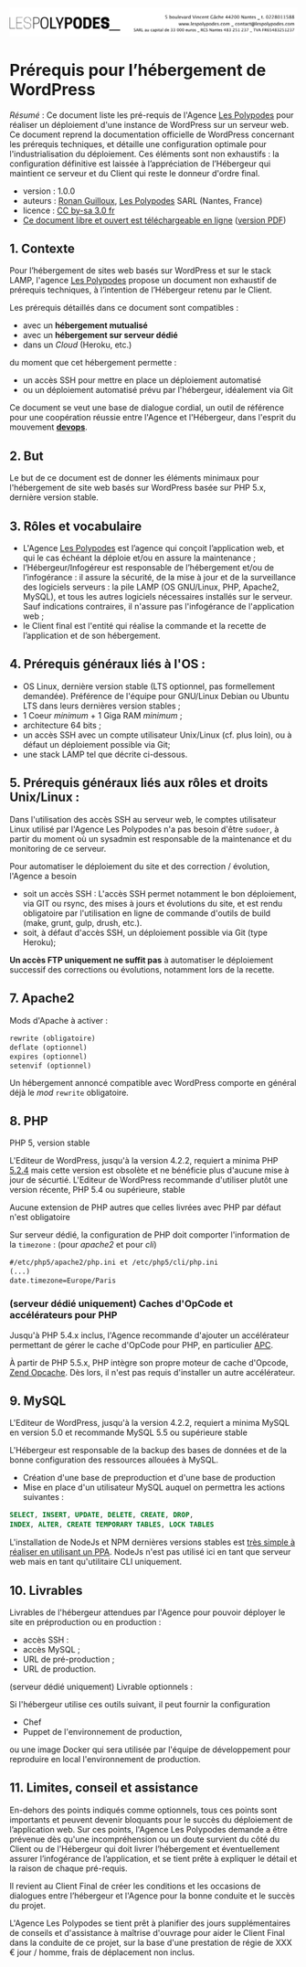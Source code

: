 ![#Les Polypodes](header.png)

# Prérequis pour l’hébergement de WordPress

*Résumé* : Ce document liste les pré-requis de l'Agence [Les Polypodes](http://lespolypodes.com/)
pour réaliser un déploiement d'une instance de WordPress sur un serveur web.
Ce document reprend la documentation officielle de WordPress concernant les prérequis techniques,
et détaille une configuration optimale pour l'industrialisation du déploiement.
Ces éléments sont non exhaustifs : la configuration définitive est laissée à l’appréciation de l’Hébergeur
qui maintient ce serveur et du Client qui reste le donneur d'ordre final.

* version : 1.0.0
* auteurs : [Ronan Guilloux](mailto:ronan@lespolypodes.com), [Les Polypodes](http://lespolypodes.com/) SARL (Nantes, France)
* licence : [CC by-sa 3.0 fr](http://creativecommons.org/licenses/by-sa/3.0/fr/)
* [Ce document libre et ouvert est téléchargeable en ligne](https://github.com/polypodes/Collaborate/blob/master/Prerequis-pour-l-hebergement-de-WordPress.md.md)
([version PDF](https://gitprint.com/polypodes/Collaborate/blob/master/Prerequis-pour-l-hebergement-de-WordPress.md))

## 1. Contexte

Pour l’hébergement de sites web basés sur WordPress et sur le stack LAMP,
l'agence [Les Polypodes](http://lespolypodes.com/) propose un document non exhaustif de prérequis techniques,
à l’intention de l’Hébergeur retenu par le Client.

Les prérequis détaillés dans ce document sont compatibles :

- avec un **hébergement mutualisé**
- avec un **hébergement sur serveur dédié**
- dans un *Cloud* (Heroku, etc.)

du moment que cet hébergement permette :

- un accès SSH pour mettre en place un déploiement automatisé 
- ou un déploiement automatisé prévu par l'hébergeur, idéalement via Git 

Ce document se veut une base de dialogue cordial,
un outil de référence pour une coopération réussie entre l'Agence et l'Hébergeur,
dans l'esprit du mouvement [__devops__](http://fr.wikipedia.org/wiki/Devops).

## 2. But

Le but de ce document est de donner les éléments minimaux pour l'hébergement
de site web basés sur WordPress basée sur PHP 5.x, dernière version stable.

## 3. Rôles et vocabulaire 

* L'Agence [Les Polypodes](http://lespolypodes.com/) est l’agence qui conçoit l’application web, et qui le cas échéant la déploie et/ou en assure la maintenance ;
* l’Hébergeur/Infogéreur est responsable de l’hébergement et/ou de l’infogérance : il assure la sécurité, de la mise à jour et de la surveillance des logiciels serveurs : la pile LAMP (OS GNU/Linux, PHP, Apache2, MySQL), et tous les autres logiciels nécessaires installés sur le serveur. Sauf indications contraires, il n'assure pas l'infogérance de l'application web ;
* le Client final est l'entité qui réalise la commande et la recette de l’application et de son hébergement.

## 4. Prérequis généraux liés à l'OS : 

* OS Linux, dernière version stable (LTS optionnel, pas formellement demandée). Préférence de l'équipe pour GNU/Linux Debian ou Ubuntu LTS dans leurs dernières version stables ;
* 1 Coeur *minimum* + 1 Giga RAM *minimum* ;
* architecture 64 bits ;
* un accès SSH avec un compte utilisateur Unix/Linux (cf. plus loin), ou à défaut un déploiement possible via Git;
* une stack LAMP tel que décrite ci-dessous.

## 5. Prérequis généraux liés aux rôles et droits Unix/Linux :

Dans l'utilisation des accès SSH au serveur web,
le comptes utilisateur Linux utilisé par l'Agence Les Polypodes n'a pas besoin d'être `sudoer`,
à partir du moment où un sysadmin est responsable de la maintenance et du monitoring de ce serveur.

Pour automatiser le déploiement du site et des correction / évolution, l'Agence a besoin 

- soit un accès SSH : L'accès SSH permet notamment le bon déploiement, via GIT ou rsync, des mises à jours et évolutions du site, et est rendu obligatoire par l'utilisation en ligne de commande d'outils de build (make, grunt, gulp, drush, etc.).
- soit, à défaut d'accès SSH, un déploiement possible via Git (type Heroku);

**Un accès FTP uniquement ne suffit pas** à automatiser le déploiement successif
des corrections ou évolutions, notamment lors de la recette.

## 7. Apache2 

Mods d'Apache à activer :

```
rewrite (obligatoire)
deflate (optionnel)
expires (optionnel)
setenvif (optionnel)
```

Un hébergement annoncé compatible avec WordPress comporte en général déjà le _mod_ `rewrite` obligatoire.

## 8. PHP

PHP 5, version stable

L'Editeur de WordPress, jusqu'à la version 4.2.2, requiert a minima PHP [5.2.4](https://wordpress.org/about/requirements)
mais cette version est obsolète et ne bénéficie plus d'aucune mise à jour de sécurtié.
L'Editeur de WordPress recommande d'utiliser plutôt une version récente, PHP 5.4 ou supérieure, stable 

Aucune extension de PHP autres que celles livrées avec PHP par défaut n'est obligatoire

Sur serveur dédié, la configuration de PHP doit comporter l'information de la `timezone` : (pour *apache2* et pour *cli*)

```
#/etc/php5/apache2/php.ini et /etc/php5/cli/php.ini
(...)
date.timezone=Europe/Paris
```

### (serveur dédié uniquement) Caches d'OpCode et accélérateurs pour PHP

Jusqu'à PHP 5.4.x inclus, l'Agence recommande d'ajouter un accélérateur permettant de gérer le cache d'OpCode pour PHP, en particulier [APC](http://php.net/manual/en/book.apc.php).

À partir de PHP 5.5.x, PHP intègre son propre moteur de cache d'Opcode, [Zend Opcache](http://en.wikipedia.org/wiki/List_of_PHP_accelerators#Zend_Opcache_.28ex._Zend_Optimizer.2B.29). Dès lors, il n'est pas requis d'installer un autre accélérateur.

## 9. MySQL

L'Editeur de WordPress, jusqu'à la version 4.2.2, requiert a minima MySQL en version 5.0 
et recommande MySQL 5.5 ou supérieure stable

L'Hébergeur est responsable de la backup des bases de données et de la bonne configuration des
ressources allouées à MySQL.

* Création d'une base de preproduction et d'une base de production
* Mise en place d'un utilisateur MySQL auquel on permettra les actions suivantes :

```SQL
SELECT, INSERT, UPDATE, DELETE, CREATE, DROP, 
INDEX, ALTER, CREATE TEMPORARY TABLES, LOCK TABLES
```

L'installation de NodeJs et NPM dernières versions stables est [très simple à réaliser en utilisant un PPA](https://www.digitalocean.com/community/tutorials/how-to-install-node-js-on-an-ubuntu-14-04-server#HowToInstallUsingaPPA).
NodeJs n'est pas utilisé ici en tant que serveur web mais en tant qu'utilitaire CLI uniquement.

## 10. Livrables

Livrables de l'hébergeur attendues par l'Agence pour pouvoir déployer le site en préproduction ou en production :

* accès SSH :
* accès MySQL ;
* URL de pré-production ;
* URL de production.

(serveur dédié uniquement) Livrable optionnels :

Si l'hébergeur utilise ces outils suivant, il peut fournir la configuration 

- Chef
- Puppet de l'environnement de production,

ou une image Docker qui sera utilisée par l'équipe de développement pour reproduire en local l'environnement de production.

## 11. Limites, conseil et assistance

En-dehors des points indiqués comme optionnels, tous ces points sont importants et peuvent devenir bloquants pour le succès du déploiement de l’application web. Sur ces points, l'Agence Les Polypodes demande a être prévenue dès qu'une incompréhension ou un doute survient du côté du Client ou de l'Hébergeur qui doit livrer l’hébergement et éventuellement assurer l’infogérance de l’application, et se tient prête à expliquer le détail et la raison de chaque pré-requis. 

Il revient au Client Final de créer les conditions et les occasions de dialogues entre l’hébergeur et l'Agence pour la bonne conduite et le succès du projet. 

L'Agence Les Polypodes se tient prêt à planifier des jours supplémentaires de conseils et d'assistance à maîtrise d'ouvrage pour aider le Client Final dans la conduite de ce projet, sur la base d'une prestation de régie de XXX € jour / homme, frais de déplacement non inclus.


